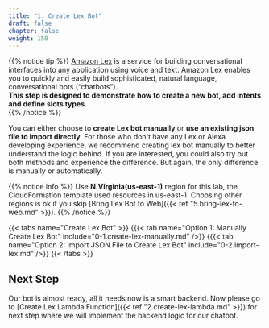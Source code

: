 ```yaml
---
title: "1. Create Lex Bot"
draft: false
chapter: false
weight: 150
---
```


{{% notice tip %}}
[Amazon Lex](https://aws.amazon.com/lex/) is a service for building conversational interfaces into any application using voice and text. Amazon Lex enables you to quickly and easily build sophisticated, natural language, conversational bots (“chatbots”).    
**This step is designed to demonstrate how to create a new bot, add intents and define slots types**.    
{{% /notice %}}

You can either choose to **create Lex bot manually** or **use an existing json file to import directly**. 
For those who don't have any Lex or Alexa developing experience, we recommend creating lex bot manually to better understand the logic behind. 
If you are interested, you could also try out both methods and experience the difference. But again, the only difference is manually or automatically. 

{{% notice info %}}
Use **N.Virginia(us-east-1)** region for this lab, the CloudFormation template used resources in us-east-1.
Choosing other regions is ok if you skip [Bring Lex Bot to Web]({{< ref "5.bring-lex-to-web.md" >}}).
{{% /notice %}}

{{< tabs name="Create Lex Bot" >}} 
{{{< tab name="Option 1: Manually Create Lex Bot" include="0-1.create-lex-manually.md" />}} 
{{{< tab name="Option 2: Import JSON File to Create Lex Bot" include="0-2.import-lex.md" />}} 
{{< /tabs >}}


##  Next Step

Our bot is almost ready, all it needs now is a smart backend.  Now please go to [Create Lex Lambda Function]({{< ref "2.create-lex-lambda.md" >}}) for next step where we will implement the backend logic for our chatbot.
